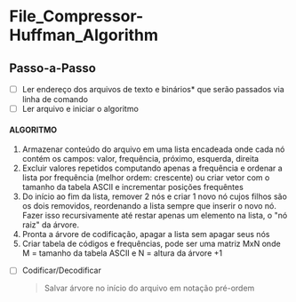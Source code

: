 # File_Compressor-Huffman_Algorithm

## Passo-a-Passo

- [ ] Ler endereço dos arquivos de texto e binários* que serão passados via linha de comando  
- [ ] Ler arquivo e iniciar o algoritmo  

#### ALGORITMO  
  1. Armazenar conteúdo do arquivo em uma lista encadeada onde cada nó contém os campos: valor, frequência, próximo, esquerda, direita  
  2. Excluir valores repetidos computando apenas a frequência e ordenar a lista por frequência (melhor ordem: crescente) ou criar vetor com o tamanho da tabela ASCII e incrementar posições frequêntes  
  3. Do início ao fim da lista, remover 2 nós e criar 1 novo nó cujos filhos são os dois removidos, reordenando a lista sempre que inserir o novo nó. Fazer isso recursivamente até restar apenas um elemento na lista, o "nó raiz" da árvore.  
  4. Pronta a árvore de codificação, apagar a lista sem apagar seus nós  
  5. Criar tabela de códigos e frequências, pode ser uma matriz MxN onde M = tamanho da tabela ASCII e N = altura da árvore +1  

- [ ] Codificar/Decodificar  
  > Salvar árvore no início do arquivo em notação pré-ordem  
